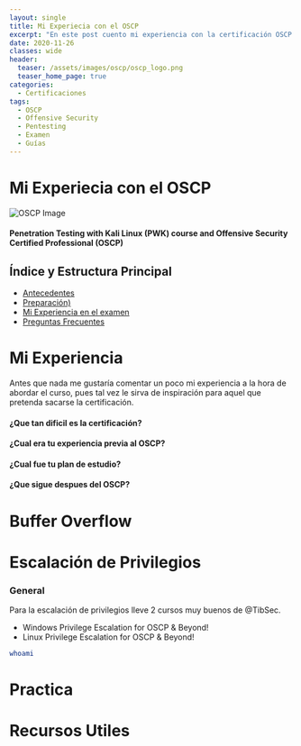 ```yaml
---
layout: single
title: Mi Experiecia con el OSCP
excerpt: "En este post cuento mi experiencia con la certificación OSCP , tambien doy algunos tips y comparto recursos para quienes quieran abordar la certificación con éxito"
date: 2020-11-26
classes: wide
header:
  teaser: /assets/images/oscp/oscp_logo.png
  teaser_home_page: true
categories:
  - Certificaciones
tags:
  - OSCP
  - Offensive Security
  - Pentesting
  - Examen
  - Guías
---
```


# Mi Experiecia con el OSCP 

![OSCP Image](https://miro.medium.com/max/939/1*9tIaYrrJSKBKR-LnoGzBgQ.png)

#### Penetration Testing with Kali Linux (PWK) course and Offensive Security Certified Professional (OSCP) 


## Índice y Estructura Principal
- [Antecedentes](#Antecedentes)
- [Preparación)](#buffer-overflow-windows)
- [Mi Experiencia en el examen](#buffer-overflow-windows)
- [Preguntas Frecuentes](#buffer-overflow-windows)



          
Mi Experiencia
===============================================================================================================================
Antes que nada me gustaría comentar un poco mi experiencia a la hora de abordar el curso, pues tal vez le sirva de inspiración para aquel que pretenda sacarse la certificación.

#### ¿Que tan dificil es la certificación?



#### ¿Cual era tu experiencia previa al OSCP?



#### ¿Cual fue tu plan de estudio?



#### ¿Que sigue despues del OSCP?







Buffer Overflow 
===============================================================================================================================



Escalación de Privilegios
===============================================================================================================================


### General

Para la escalación de privilegios lleve 2 cursos muy buenos de @TibSec.

- Windows Privilege Escalation for OSCP & Beyond!
- Linux Privilege Escalation for OSCP & Beyond!


```bash
whoami

```

Practica
===============================================================================================================================


Recursos Utiles
===============================================================================================================================
